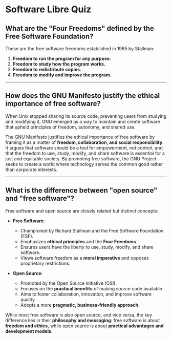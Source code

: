 # Software Libre Quiz

## What are the "Four Freedoms" defined by the Free Software Foundation?

These are the free software freedoms established in 1985 by Stallman:

1. **Freedom to run the program for any purpose.**
2. **Freedom to study how the program works.**
3. **Freedom to redistribute copies.**
4. **Freedom to modify and improve the program.**

---

## How does the GNU Manifesto justify the ethical importance of free software?

When Unix stopped sharing its source code, preventing users from studying and modifying it, GNU emerged as a way to maintain and create software that upheld principles of freedom, autonomy, and shared use.

The GNU Manifesto justifies the ethical importance of free software by framing it as a matter of **freedom, collaboration, and social responsibility**. It argues that software should be a tool for empowerment, not control, and that the freedom to use, study, modify, and share software is essential for a just and equitable society. By promoting free software, the GNU Project seeks to create a world where technology serves the common good rather than corporate interests.

---

## What is the difference between "open source" and "free software"?

Free software and open source are closely related but distinct concepts:

- **Free Software**:
  - Championed by Richard Stallman and the Free Software Foundation (FSF).
  - Emphasizes **ethical principles** and the **Four Freedoms**.
  - Ensures users have the liberty to use, study, modify, and share software.
  - Views software freedom as a **moral imperative** and opposes proprietary restrictions.

- **Open Source**:
  - Promoted by the Open Source Initiative (OSI).
  - Focuses on the **practical benefits** of making source code available.
  - Aims to foster collaboration, innovation, and improve software quality.
  - Adopts a more **pragmatic, business-friendly approach**.

While most free software is also open source, and vice versa, the key difference lies in their **philosophy and messaging**: free software is about **freedom and ethics**, while open source is about **practical advantages and development models**.
